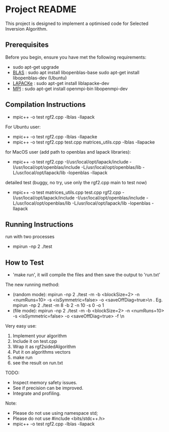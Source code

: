 # Project README

This project is designed to implement a optimised code for Selected Inversion Algorithm.

## Prerequisites

Before you begin, ensure you have met the following requirements:

- sudo apt-get upgrade
- [BLAS](#blas) :   sudo apt install libopenblas-base 
                    sudo apt-get install libopenblas-dev (Ubuntu)
- [LAPACKe](#lapacke) : sudo apt-get install liblapacke-dev
- [MPI](#mpi) : sudo apt-get install openmpi-bin libopenmpi-dev

## Compilation Instructions
- mpic++ -o test rgf2.cpp -lblas -llapack 

For Ubuntu user:
- mpic++ -o test rgf2.cpp -lblas -llapacke
- mpic++ -o test rgf2.cpp test.cpp matrices_utils.cpp -lblas -llapacke


for MacOS user (add path to openblas and lapack libraries):
- mpic++ -o test rgf2.cpp -I/usr/local/opt/lapack/include -I/usr/local/opt/openblas/include  -L/usr/local/opt/openblas/lib -L/usr/local/opt/lapack/lib -lopenblas -llapack

detailed test (buggy, no try, use only the rgf2.cpp main to test now)
- mpic++ -o test matrices_utils.cpp test.cpp rgf2.cpp -I/usr/local/opt/lapack/include -I/usr/local/opt/openblas/include  -L/usr/local/opt/openblas/lib -L/usr/local/opt/lapack/lib -lopenblas -llapack

## Running Instructions
run with two processes
-  mpirun -np 2 ./test


## How to Test
- 'make run', it will compile the files and then save the output to 'run.txt'

The new running method:
- (random mode): mpirun -np 2 ./test -m <matrixSize> -b <blockSize=2> -n <numRuns=10> -s <isSymmetric=false> -o <saveOffDiag=true>\n . Eg. mpirun -np 2 ./test -m 8 -b 2 -n 10 -s 0 -o 1
- (file mode): mpirun -np 2 ./test -m <matrixSize> -b <blockSize=2> -n <numRuns=10> -s <isSymmetric=false> -o <saveOffDiag=true> -f <inputPath>\n

Very easy use:
1. Implement your algorithm
2. Include it on test.cpp
3. Wrap it as rgf2sidedAlgorithm
4. Put it on algorithms vectors
5. make run 
6. see the result on run.txt
   

TODO:
- Inspect memory safety issues.
- See if precision can be improved.
- Integrate and profiling.

Note:
- Please do not use using namespace std;
- Please do not use #include <bits/stdc++.h>
- mpic++ -o test rgf2.cpp -lblas -llapack